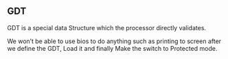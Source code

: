 ## GDT

GDT is a special data Structure which the processor directly validates.

We won’t be able to use bios to do
anything such as printing to screen after we define the GDT, Load it and
finally Make the switch to Protected mode.